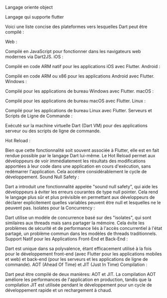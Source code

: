 Langage oriente object

Langage qui supporte flutter

Voici une liste concise des plateformes vers lesquelles Dart peut être compilé :

Web :

Compilé en JavaScript pour fonctionner dans les navigateurs web modernes via Dart2JS.
iOS :

Compilé en code ARM natif pour les applications iOS avec Flutter.
Android :

Compilé en code ARM ou x86 pour les applications Android avec Flutter.
Windows :

Compilé pour les applications de bureau Windows avec Flutter.
macOS :

Compilé pour les applications de bureau macOS avec Flutter.
Linux :

Compilé pour les applications de bureau Linux avec Flutter.
Serveurs et Scripts de Ligne de Commande :

Exécuté sur la machine virtuelle Dart (Dart VM) pour des applications serveur ou des scripts de ligne de commande.



Hot Reload :

Bien que cette fonctionnalité soit souvent associée à Flutter, elle est en fait rendue possible par le langage Dart lui-même. Le Hot Reload permet aux développeurs de voir immédiatement les résultats des modifications apportées à leur code dans une application en cours d'exécution, sans redémarrer l'application. Cela accélère considérablement le cycle de développement.
Sound Null Safety :

Dart a introduit une fonctionnalité appelée "sound null safety", qui aide les développeurs à éviter les erreurs courantes de type null pointer. Cela rend le langage plus sûr et plus prévisible en permettant aux développeurs de déclarer explicitement quelles variables peuvent être null et lesquelles ne le peuvent pas.
Isolates pour la Concurrency :

Dart utilise un modèle de concurrence basé sur des "isolates", qui sont similaires aux threads mais sans partager la mémoire. Cela évite les problèmes de sécurité et de performance liés à l'accès concurrentiel à l'état partagé, un problème commun dans les modèles de threads traditionnels.
Support Natif pour les Applications Front-End et Back-End :

Dart est unique dans sa polyvalence, étant efficacement utilisé à la fois pour le développement front-end (avec Flutter pour les applications mobiles et web) et back-end (pour les serveurs et les applications de ligne de commande).
AOT (Ahead Of Time) et JIT (Just In Time) Compilation :

Dart peut être compilé de deux manières: AOT et JIT. La compilation AOT améliore les performances de l'application en production, tandis que la compilation JIT est utilisée pendant le développement pour un cycle de développement rapide et un rechargement à chaud.

